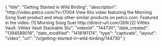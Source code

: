 {
    "title": "Getting Started in Wild Birding",
    "description": "http:\/\/video.petco.com\/?v=17004 View this video featuring the Morning Song Suet product and shop other similar products on petco.com.    Featured in the video: [1] Morning Song Suet http:\/\/direct-url.com\/2bN  [2] Vittles Vault: Vittles Vault Stackable Sto",
    "videoid": "144730",
    "date_created": "1394589018",
    "date_modified": "1418181174",
    "type": "captivate",
    "layout": "video",
    "url": "\/v\/getting-started-in-wild-birding\/144730"
}